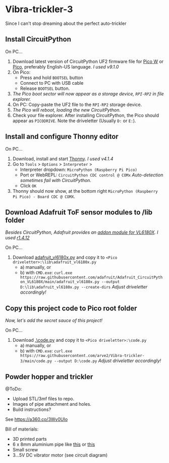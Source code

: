 # Vibra-trickler-3
Since I can't stop dreaming about the perfect auto-trickler




## Install CircuitPython
On PC...
1. Download latest version of CircuitPython UF2 firmware file for [Pico W](https://circuitpython.org/board/raspberry_pi_pico_w/) or [Pico](https://circuitpython.org/board/raspberry_pi_pico/), preferably English-US language. _I used v9.1.0_
1. On Pico: 
   - Press and hold `BOOTSEL` button 
   - Connect to PC with USB cable
   - Release `BOOTSEL` button.
1. _The Pico boot sector will now appear as a storage device, `RPI-RP2` in file explorer._
1. On PC: Copy-paste the UF2 file to the `RPI-RP2` storage device.
1. _The Pico will reboot, loading the new CircuitPython._
1. Check your file explorer. After installing CircuitPython, the Pico should appear as `PICODRIVE`. Note the driveletter (Usually `D:` or `E:`).

## Install and configure Thonny editor
On PC...
1. Download, install and start [Thonny](https://thonny.org/). _I used v4.1.4_
1. Go to `Tools` > `Options` > `Interpreter` > 
   - Interpreter dropdown: `MicroPython (Raspberry Pi Pico)`
   - Port or WebREPL: `CircuitPython CDC control @ COMx` _Auto-detection sometimes fail with CircuitPython._
   - Click `OK`
1. Thonny should now show, at the bottom right `MicroPython (Raspberry Pi Pico) - Board CDC @ COMX`.

## Download Adafruit ToF sensor modules to /lib folder
_Besides CircuitPython, Adafruit provides an [addon module for VL6180X](https://github.com/adafruit/Adafruit_CircuitPython_VL6180X/). I used [r1.4.12](https://github.com/adafruit/Adafruit_CircuitPython_VL6180X/releases/tag/1.4.12)_

On PC...
1. Download [adafruit_vl6180x.py](https://github.com/adafruit/Adafruit_CircuitPython_VL6180X/blob/main/adafruit_vl6180x.py) and copy it to `<Pico driveletter>:\lib\adafruit_vl6180x.py` 
   - a) manually, or 
   - b) with `CMD.exe`: `curl.exe https://raw.githubusercontent.com/adafruit/Adafruit_CircuitPython_VL6180X/main/adafruit_vl6180x.py --output D:\lib\adafruit_vl6180x.py --create-dirs` _Adjust driveletter accordingly!_

## Copy this project code to Pico root folder
_Now, let's add the secret sauce of this project!_

On PC...
1. Download [.\code.py](https://github.com/arve2/Vibra-trickler-3/blob/main/code.py) and copy it to `<Pico driveletter>:\code.py` 
   - a) manually, or 
   - b) with `CMD.exe`: `curl.exe https://raw.githubusercontent.com/arve2/Vibra-trickler-3/main/code.py --output D:\code.py` _Adjust driveletter accordingly!_


## Powder hopper and trickler
@ToDo: 
- Upload STL/3mf files to repo.
- Images of pipe attachment and holes.
- Build instructions?

See https://a360.co/3Wv0UIo 

Bill of materials:
- 3D printed parts
- 6 x 8mm aluminium pipe like [this](https://www.byggmax.se/r%C3%B6r-aluminium-silver-%C3%B88x11m-p208114) or [this](https://www.stahl-shop24.de/Alu-Rundrohr-8x1mm-1000mm)
- Small screw
- 3...5V DC vibrator motor (see circuit diagram)